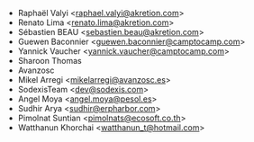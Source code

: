 - Raphaël Valyi \<<raphael.valyi@akretion.com>\>
- Renato Lima \<<renato.lima@akretion.com>\>
- Sébastien BEAU \<<sebastien.beau@akretion.com>\>
- Guewen Baconnier \<<guewen.baconnier@camptocamp.com>\>
- Yannick Vaucher \<<yannick.vaucher@camptocamp.com>\>
- Sharoon Thomas
- Avanzosc
- Mikel Arregi \<<mikelarregi@avanzosc.es>\>
- SodexisTeam \<<dev@sodexis.com>\>
- Angel Moya \<<angel.moya@pesol.es>\>
- Sudhir Arya \<<sudhir@erpharbor.com>\>
- Pimolnat Suntian \<<pimolnats@ecosoft.co.th>\>
- Watthanun Khorchai \<<watthanun_t@hotmail.com>\>
